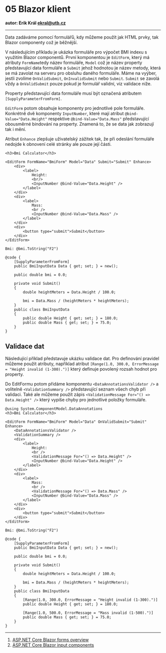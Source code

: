 # 05 Blazor klient

**autor: Erik Král ekral@utb.cz**

---

Data zadáváme pomocí formulářů, kdy můžeme použít jak HTML prvky, tak Blazor componenty což je běžnější. 

V následujícím příkladu je ukázka formuláře pro výpočet BMI indexu s využitím Blazor componentů. První komponentou je ```EditForm```, který má atributy ```FormName```tedy název formuláře, ```Model``` což je název property představující data formuláře a ```Submit``` jehož hodnotou je název metody, která se má zavolat na serveru pro obsluhu daného formuláře. Máme na vyýber, jestli zvolíme `OnValidSubmit`, `OnInvalidSubmit` nebo `Submit`. `Submit` se zavolá vždy a `OnValidSubmit` pouze pokud je formulář validní, viz validace níže.

Property představující data formuláře musí být označená atributem ```[SupplyParameterFromForm]```.

```EditForm``` potom obsahuje komponenty pro jednotlivé pole formuláře. Konkrétně dvě komponenty ```InputNumber```, které mají atribut ```@bind-Value="Data.Height"``` respektive ```@bind-Value="Data.Mass"``` představující obousměrné bindování na property. Znamená to, že se data jak zobrazují tak i mění.

Atribut ```Enhance``` zlepšuje uživatelský zážitek tak, že při odeslání formuláře nedojde k obnovení celé stránky ale pouze její části.

```razor
<h3>Bmi Calculator</h3>

<EditForm FormName="BmiForm" Model="Data" Submit="Submit" Enhance>
    <div>
        <label>
            Height:
            <br/>
            <InputNumber @bind-Value="Data.Height" />
        </label>
    </div>
    <div>
        <label>
            Mass:
            <br />
            <InputNumber @bind-Value="Data.Mass" />
        </label>
    </div>
    <div>
        <button type="submit">Submit</button>
    </div>
</EditForm>

Bmi: @bmi.ToString("F2")

@code {
    [SupplyParameterFromForm]
    public BmiInputData Data { get; set; } = new();

    public double bmi = 0.0;

    private void Submit()
    {
        double heightMeters = Data.Height / 100.0;

        bmi = Data.Mass / (heightMeters * heightMeters);
    }
    public class BmiInputData
    {
        public double Height { get; set; } = 180.0;
        public double Mass { get; set; } = 75.0;
    }
}
```
## Validace dat

Následující příklad představuje ukázku validace dat. Pro definování pravidel můžeme použít atributy, například atribut ```[Range(1.0, 300.0, ErrorMessage = "Height invalid (1-300).")]``` který definuje povolený rozsah hodnot pro property.

Do EditFormu potom přidáme komponentu  ```<DataAnnotationsValidator />``` a volitelně ```<ValidationSummary />``` představující seznam všech chyb při validaci. Také ale můžeme použít zápis ```<ValidationMessage For="() => Data.Height" />``` který vypíše chyby pro jednotlivé položky formuláře.

```razor
@using System.ComponentModel.DataAnnotations
<h3>Bmi Calculator</h3>

<EditForm FormName="BmiForm" Model="Data" OnValidSubmit="Submit" Enhance>
    <DataAnnotationsValidator />
    <ValidationSummary />
    <div>
        <label>
            Height:
            <br />
            <ValidationMessage For="() => Data.Height" />
            <InputNumber @bind-Value="Data.Height" />
        </label>
    </div>
    <div>
        <label>
            Mass:
            <br />
            <ValidationMessage For="() => Data.Mass" />
            <InputNumber @bind-Value="Data.Mass" />
        </label>
    </div>
    <div>
        <button type="submit">Submit</button>
    </div>
</EditForm>

Bmi: @bmi.ToString("F2")

@code {
    [SupplyParameterFromForm]
    public BmiInputData Data { get; set; } = new();

    public double bmi = 0.0;

    private void Submit()
    {
        double heightMeters = Data.Height / 100.0;

        bmi = Data.Mass / (heightMeters * heightMeters);
    }
    public class BmiInputData
    {
        [Range(1.0, 300.0, ErrorMessage = "Height invalid (1-300).")]
        public double Height { get; set; } = 180.0;

        [Range(1.0, 500.0, ErrorMessage = "Mass invalid (1-500).")]
        public double Mass { get; set; } = 75.0;
    }
}
```
---
1. [ASP.NET Core Blazor forms overview](https://learn.microsoft.com/en-us/aspnet/core/blazor/forms/?view=aspnetcore-8.0)
2. [ASP.NET Core Blazor input components](https://learn.microsoft.com/en-us/aspnet/core/blazor/forms/input-components?view=aspnetcore-8.0)